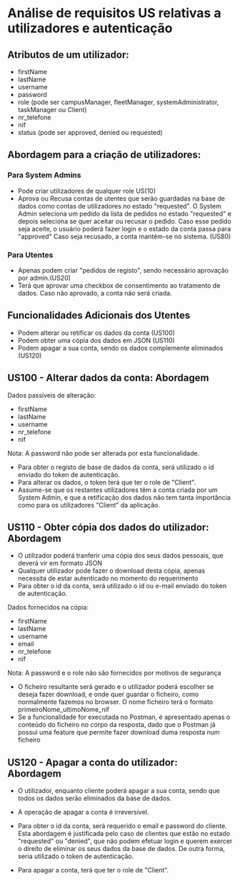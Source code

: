 # Análise de requisitos US relativas a utilizadores e autenticação

## Atributos de um utilizador:

* firstName
* lastName
* username
* password
* role (pode ser campusManager, fleetManager, systemAdministrator, taskManager ou Client)
* nr_telefone
* nif
* status (pode ser approved, denied ou requested)

## Abordagem para a criação de utilizadores:

 ### Para System Admins

 * Pode criar utilizadores de qualquer role US(10)
 * Aprova ou Recusa contas de utentes que serão guardadas na base de dados como contas de utilizadores no estado "requested".
    O System Admin seleciona um pedido da lista de pedidos no estado "requested" e depois seleciona se quer aceitar ou recusar o pedido. Caso esse pedido seja aceite, o usuário poderá fazer login e o estado da conta passa para "approved"  Caso seja recusado, a conta mantém-se no sistema. (US80)

 ### Para Utentes

 * Apenas podem criar "pedidos de registo", sendo necessário aprovação por admin.(US20)
 * Terá que aprovar uma checkbox de consentimento ao tratamento de dados. Caso não aprovado, a conta não será criada.


## Funcionalidades Adicionais dos Utentes

* Podem alterar ou retificar os dados da conta (US100)
* Podem obter uma cópia dos dados em JSON (US110)
* Podem apagar a sua conta, sendo os dados complemente eliminados (US120)

## US100 - Alterar dados da conta: Abordagem

Dados passíveis de alteração:
 * firstName
 * lastName
 * username
 * nr_telefone
 * nif

Nota: A password não pode ser alterada por esta funcionalidade.

* Para obter o registo de base de dados da conta, será utilizado o id enviado do token de autenticação.
* Para alterar os dados, o token terá que ter o role de "Client".
* Assume-se que os restantes utilizadores têm a conta criada por um System Admin, e que a retificação dos dados não tem tanta importância como para os utilizadores "Client" da aplicação. 

## US110 - Obter cópia dos dados do utilizador: Abordagem

* O utilizador poderá tranferir uma cópia dos seus dados pessoais, que deverá vir em formato JSON
* Qualquer utilizador pode fazer o download desta cópia, apenas necessita de estar autenticado no momento do requerimento
* Para obter o id da conta, será utilizado o id ou e-mail enviado do token de autenticação.

Dados fornecidos na cópia:
* firstName
* lastName
* username
* email
* nr_telefone
* nif

Nota: A password e o role não são fornecidos por motivos de segurança

* O ficheiro resultante será gerado e o utilizador poderá escolher se deseja fazer download, e onde quer guardar o ficheiro, como normalmente fazemos no browser. O nome ficheiro terá o formato primeiroNome_ultimoNome_nif
* Se a funcionalidade for executada no Postman, é apresentado apenas o conteúdo do ficheiro no corpo da resposta, dado que o Postman já possui uma feature que permite fazer download duma resposta num ficheiro

## US120 - Apagar a conta do utilizador: Abordagem

* O utilizador, enquanto cliente poderá apagar a sua conta, sendo que todos os dados serão eliminados da base de dados.
* A operação de apagar a conta é irreversível.
* Para obter o id da conta, será requerido o email e password do cliente. Esta abordagem é justificada pelo caso de clientes que estão no estado "requested" ou "denied", que não podem efetuar login e querem exercer o direito de eliminar os seus dados da base de dados. De outra forma, seria utilizado o  token de autenticação.

* Para apagar a conta, terá que ter o role de "Client".

